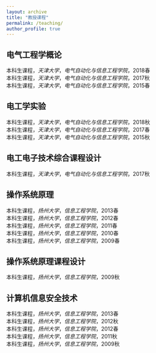 ```yaml
---
layout: archive
title: "教授课程"
permalink: /teaching/
author_profile: true
---
```

## 电气工程学概论
本科生课程，*天津大学*，*电气自动化与信息工程学院*，2018春  
本科生课程，*天津大学*，*电气自动化与信息工程学院*，2017秋  
本科生课程，*天津大学*，*电气自动化与信息工程学院*，2015春  
## 电工学实验
本科生课程，*天津大学*，*电气自动化与信息工程学院*，2018秋   
本科生课程，*天津大学*，*电气自动化与信息工程学院*，2017春  
本科生课程，*天津大学*，*电气自动化与信息工程学院*，2015秋   
## 电工电子技术综合课程设计
本科生课程，*天津大学*，*电气自动化与信息工程学院*，2017秋   
## 操作系统原理
本科生课程，*扬州大学*，*信息工程学院*，2013春  
本科生课程，*扬州大学*，*信息工程学院*，2012春  
本科生课程，*扬州大学*，*信息工程学院*，2011春  
本科生课程，*扬州大学*，*信息工程学院*，2010春  
本科生课程，*扬州大学*，*信息工程学院*，2009春  
## 操作系统原理课程设计
本科生课程，*扬州大学*，*信息工程学院*，2009秋   
## 计算机信息安全技术
本科生课程，*扬州大学*，*信息工程学院*，2013春  
本科生课程，*扬州大学*，*信息工程学院*，2012秋   
本科生课程，*扬州大学*，*信息工程学院*，2012春  
本科生课程，*扬州大学*，*信息工程学院*，2011秋   
本科生课程，*扬州大学*，*信息工程学院*，2009秋   

